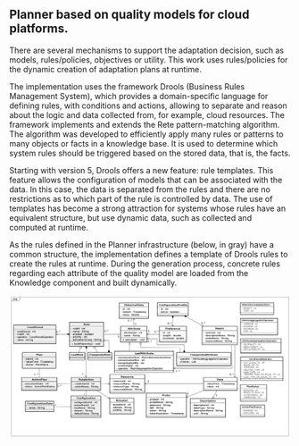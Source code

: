 ## Planner based on quality models for cloud platforms.

There are several mechanisms to support the adaptation decision, such as models, rules/policies, objectives or utility. 
This work uses rules/policies for the dynamic creation of adaptation plans at runtime. 

The implementation uses the framework Drools (Business Rules Management System), which provides a domain-specific language for defining rules, with conditions and actions, allowing to separate and reason about the logic and data collected from, for example, cloud resources.
The framework implements and extends the Rete pattern-matching algorithm. The algorithm was developed to efficiently apply many rules or patterns to many objects or facts in a knowledge base. 
It is used to determine which system rules should be triggered based on the stored data, that is, the facts.

Starting with version 5, Drools offers a new feature: rule templates. 
This feature allows the configuration of models that can be associated with the data. In this case, the data is separated from the rules and there are no restrictions as to which part of the rule is controlled by data. 
The use of templates has become a strong attraction for systems whose rules have an equivalent structure, but use dynamic data, such as collected and computed at runtime.

As the rules defined in the Planner infrastructure (below, in gray) have a common structure, the implementation defines a template of Drools rules to create the rules at runtime. 
During the generation process, concrete rules regarding each attribute of the quality model are loaded from the Knowledge component and built dynamically.

![Complete quality metamodel to be used in knowledge](https://github.com/jreluiz/tma-framework-k/blob/master/database/new/quality_metamodel_and_planner_infrastructure.png)
